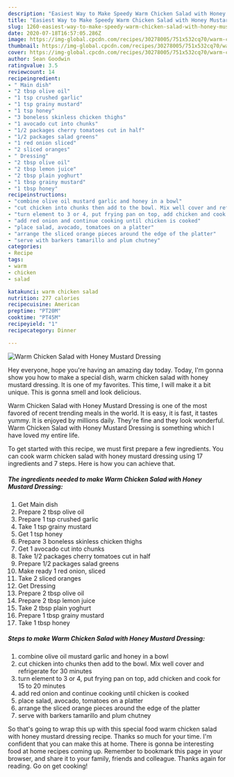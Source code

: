 ```yaml
---
description: "Easiest Way to Make Speedy Warm Chicken Salad with Honey Mustard Dressing"
title: "Easiest Way to Make Speedy Warm Chicken Salad with Honey Mustard Dressing"
slug: 1260-easiest-way-to-make-speedy-warm-chicken-salad-with-honey-mustard-dressing
date: 2020-07-18T16:57:05.286Z
image: https://img-global.cpcdn.com/recipes/30278005/751x532cq70/warm-chicken-salad-with-honey-mustard-dressing-recipe-main-photo.jpg
thumbnail: https://img-global.cpcdn.com/recipes/30278005/751x532cq70/warm-chicken-salad-with-honey-mustard-dressing-recipe-main-photo.jpg
cover: https://img-global.cpcdn.com/recipes/30278005/751x532cq70/warm-chicken-salad-with-honey-mustard-dressing-recipe-main-photo.jpg
author: Sean Goodwin
ratingvalue: 3.5
reviewcount: 14
recipeingredient:
- " Main dish"
- "2 tbsp olive oil"
- "1 tsp crushed garlic"
- "1 tsp grainy mustard"
- "1 tsp honey"
- "3 boneless skinless chicken thighs"
- "1 avocado cut into chunks"
- "1/2 packages cherry tomatoes cut in half"
- "1/2 packages salad greens"
- "1 red onion sliced"
- "2 sliced oranges"
- " Dressing"
- "2 tbsp olive oil"
- "2 tbsp lemon juice"
- "2 tbsp plain yoghurt"
- "1 tbsp grainy mustard"
- "1 tbsp honey"
recipeinstructions:
- "combine olive oil mustard garlic and honey in a bowl"
- "cut chicken into chunks then add to the bowl. Mix well cover and refrigerate for 30 minutes"
- "turn element to 3 or 4, put frying pan on top, add chicken and cook for 15 to 20 minutes"
- "add red onion and continue cooking until chicken is cooked"
- "place salad, avocado, tomatoes on a platter"
- "arrange the sliced orange pieces around the edge of the platter"
- "serve with barkers tamarillo and plum chutney"
categories:
- Recipe
tags:
- warm
- chicken
- salad

katakunci: warm chicken salad 
nutrition: 277 calories
recipecuisine: American
preptime: "PT20M"
cooktime: "PT45M"
recipeyield: "1"
recipecategory: Dinner

---
```



![Warm Chicken Salad with Honey Mustard Dressing](https://img-global.cpcdn.com/recipes/30278005/751x532cq70/warm-chicken-salad-with-honey-mustard-dressing-recipe-main-photo.jpg)

Hey everyone, hope you're having an amazing day today. Today, I'm gonna show you how to make a special dish, warm chicken salad with honey mustard dressing. It is one of my favorites. This time, I will make it a bit unique. This is gonna smell and look delicious.



Warm Chicken Salad with Honey Mustard Dressing is one of the most favored of recent trending meals in the world. It is easy, it is fast, it tastes yummy. It is enjoyed by millions daily. They're fine and they look wonderful. Warm Chicken Salad with Honey Mustard Dressing is something which I have loved my entire life.


To get started with this recipe, we must first prepare a few ingredients. You can cook warm chicken salad with honey mustard dressing using 17 ingredients and 7 steps. Here is how you can achieve that.

<!--inarticleads1-->

##### The ingredients needed to make Warm Chicken Salad with Honey Mustard Dressing:

1. Get  Main dish
1. Prepare 2 tbsp olive oil
1. Prepare 1 tsp crushed garlic
1. Take 1 tsp grainy mustard
1. Get 1 tsp honey
1. Prepare 3 boneless skinless chicken thighs
1. Get 1 avocado cut into chunks
1. Take 1/2 packages cherry tomatoes cut in half
1. Prepare 1/2 packages salad greens
1. Make ready 1 red onion, sliced
1. Take 2 sliced oranges
1. Get  Dressing
1. Prepare 2 tbsp olive oil
1. Prepare 2 tbsp lemon juice
1. Take 2 tbsp plain yoghurt
1. Prepare 1 tbsp grainy mustard
1. Take 1 tbsp honey




<!--inarticleads2-->

##### Steps to make Warm Chicken Salad with Honey Mustard Dressing:

1. combine olive oil mustard garlic and honey in a bowl
1. cut chicken into chunks then add to the bowl. Mix well cover and refrigerate for 30 minutes
1. turn element to 3 or 4, put frying pan on top, add chicken and cook for 15 to 20 minutes
1. add red onion and continue cooking until chicken is cooked
1. place salad, avocado, tomatoes on a platter
1. arrange the sliced orange pieces around the edge of the platter
1. serve with barkers tamarillo and plum chutney




So that's going to wrap this up with this special food warm chicken salad with honey mustard dressing recipe. Thanks so much for your time. I'm confident that you can make this at home. There is gonna be interesting food at home recipes coming up. Remember to bookmark this page in your browser, and share it to your family, friends and colleague. Thanks again for reading. Go on get cooking!
